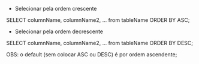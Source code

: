 * Selecionar pela ordem crescente

SELECT columnName, columnName2, ... from tableName ORDER BY ASC;

* Selecionar pela ordem decrescente

SELECT columnName, columnName2, ... from tableName ORDER BY DESC;

OBS: o default (sem colocar ASC ou DESC) é por ordem ascendente;

